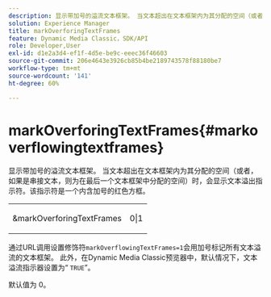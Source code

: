 ```yaml
---
description: 显示带加号的溢流文本框架。 当文本超出在文本框架内为其分配的空间（或者，如果是串接文本，则为在最后一个文本框架中分配的空间）时，会显示文本溢出指示符。该指示符是一个内含加号的红色方框。
solution: Experience Manager
title: markOverforingTextFrames
feature: Dynamic Media Classic，SDK/API
role: Developer,User
exl-id: d1e2a3d4-ef1f-4d5e-be9c-eeec36f46603
source-git-commit: 206e4643e3926cb85b4be2189743578f88180be7
workflow-type: tm+mt
source-wordcount: '141'
ht-degree: 60%

---
```


# markOverforingTextFrames{#markoverflowingtextframes}

显示带加号的溢流文本框架。 当文本超出在文本框架内为其分配的空间（或者，如果是串接文本，则为在最后一个文本框架中分配的空间）时，会显示文本溢出指示符。该指示符是一个内含加号的红色方框。

<table id="simpletable_F17FD29EB52043BF9000923ED5195A26"> 
 <tr class="strow"> 
  <td class="stentry"> <p><span class="codeph"> &amp;markOverforingTextFrames</span> </p> </td> 
  <td class="stentry"> <p>0|1 </p></td> 
 </tr> 
</table>

通过URL调用设置修饰符`markOverflowingTextFrames=1`会用加号标记所有文本溢流的文本框架。 此外，在Dynamic Media Classic预览器中，默认情况下，文本溢流指示器设置为“ `TRUE`”。

默认值为 0。
